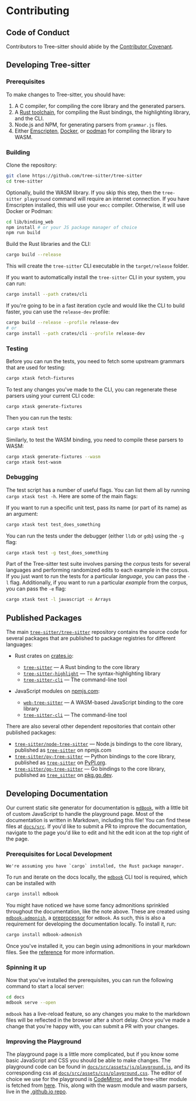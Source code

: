 # Contributing

## Code of Conduct

Contributors to Tree-sitter should abide by the [Contributor Covenant][covenant].

## Developing Tree-sitter

### Prerequisites

To make changes to Tree-sitter, you should have:

1. A C compiler, for compiling the core library and the generated parsers.
2. A [Rust toolchain][rust], for compiling the Rust bindings, the highlighting library, and the CLI.
3. Node.js and NPM, for generating parsers from `grammar.js` files.
4. Either [Emscripten][emscripten], [Docker][docker], or [podman][podman] for
compiling the library to WASM.

### Building

Clone the repository:

```sh
git clone https://github.com/tree-sitter/tree-sitter
cd tree-sitter
```

Optionally, build the WASM library. If you skip this step, then the `tree-sitter playground` command will require an internet
connection. If you have Emscripten installed, this will use your `emcc` compiler. Otherwise, it will use Docker or Podman:

```sh
cd lib/binding_web
npm install # or your JS package manager of choice
npm run build
```

Build the Rust libraries and the CLI:

```sh
cargo build --release
```

This will create the `tree-sitter` CLI executable in the `target/release` folder.

If you want to automatically install the `tree-sitter` CLI in your system, you can run:

```sh
cargo install --path crates/cli
```

If you're going to be in a fast iteration cycle and would like the CLI to build faster, you can use the `release-dev` profile:

```sh
cargo build --release --profile release-dev
# or
cargo install --path crates/cli --profile release-dev
```

### Testing

Before you can run the tests, you need to fetch some upstream grammars that are used for testing:

```sh
cargo xtask fetch-fixtures
```

To test any changes you've made to the CLI, you can regenerate these parsers using your current CLI code:

```sh
cargo xtask generate-fixtures
```

Then you can run the tests:

```sh
cargo xtask test
```

Similarly, to test the WASM binding, you need to compile these parsers to WASM:

```sh
cargo xtask generate-fixtures --wasm
cargo xtask test-wasm
```

### Debugging

The test script has a number of useful flags. You can list them all by running `cargo xtask test -h`.
Here are some of the main flags:

If you want to run a specific unit test, pass its name (or part of its name) as an argument:

```sh
cargo xtask test test_does_something
```

You can run the tests under the debugger (either `lldb` or `gdb`) using the `-g` flag:

```sh
cargo xtask test -g test_does_something
```

Part of the Tree-sitter test suite involves parsing the _corpus_ tests for several languages and performing randomized edits
to each example in the corpus. If you just want to run the tests for a particular _language_, you can pass the `-l` flag.
Additionally, if you want to run a particular _example_ from the corpus, you can pass the `-e` flag:

```sh
cargo xtask test -l javascript -e Arrays
```

## Published Packages

The main [`tree-sitter/tree-sitter`][ts repo] repository contains the source code for
several packages that are published to package registries for different languages:

* Rust crates on [crates.io][crates]:
  * [`tree-sitter`][lib crate] — A Rust binding to the core library
  * [`tree-sitter-highlight`][highlight crate] — The syntax-highlighting library
  * [`tree-sitter-cli`][cli crate] — The command-line tool

* JavaScript modules on [npmjs.com][npmjs]:
  * [`web-tree-sitter`][web-ts] — A WASM-based JavaScript binding to the core library
  * [`tree-sitter-cli`][cli package] — The command-line tool

There are also several other dependent repositories that contain other published packages:

* [`tree-sitter/node-tree-sitter`][node ts] — Node.js bindings to the core library,
published as [`tree-sitter`][node package] on npmjs.com
* [`tree-sitter/py-tree-sitter`][py ts] — Python bindings to the core library,
published as [`tree-sitter`][py package] on [PyPI.org][pypi].
* [`tree-sitter/go-tree-sitter`][go ts] — Go bindings to the core library,
published as [`tree_sitter`][go package] on [pkg.go.dev][go.dev].

## Developing Documentation

Our current static site generator for documentation is [`mdBook`][mdBook], with a little bit of custom JavaScript to handle
the playground page. Most of the documentation is written in Markdown, including this file! You can find these files
at [`docs/src`][docs src]. If you'd like to submit a PR to improve the documentation, navigate to the page you'd like to
edit and hit the edit icon at the top right of the page.

### Prerequisites for Local Development

```admonish note
We're assuming you have `cargo` installed, the Rust package manager.
```

To run and iterate on the docs locally, the
[`mdbook`][mdbook cli] CLI tool is required, which can be installed with

```sh
cargo install mdbook
```

You might have noticed we have some fancy admonitions sprinkled throughout the documentation, like the note above.
These are created using [`mdbook-admonish`][admonish], a [preprocessor][preprocessor] for `mdBook`. As such, this is also
a requirement for developing the documentation locally. To install it, run:

```sh
cargo install mdbook-admonish
```

Once you've installed it, you can begin using admonitions in your markdown files. See the [reference][admonish reference]
for more information.

### Spinning it up

Now that you've installed the prerequisites, you can run the following command to start a local server:

```sh
cd docs
mdbook serve --open
```

`mdbook` has a live-reload feature, so any changes you make to the markdown files will be reflected in the browser after
a short delay. Once you've made a change that you're happy with, you can submit a PR with your changes.

### Improving the Playground

The playground page is a little more complicated, but if you know some basic JavaScript and CSS you should be able to make
changes. The playground code can be found in [`docs/src/assets/js/playground.js`][playground], and its corresponding css
at [`docs/src/assets/css/playground.css`][playground css]. The editor of choice we use for the playground is [CodeMirror][codemirror],
and the tree-sitter module is fetched from [here][js url]. This, along with the wasm module and wasm parsers, live in the
[.github.io repo][gh.io repo].

[admonish]: https://github.com/tommilligan/mdbook-admonish
[admonish reference]: https://tommilligan.github.io/mdbook-admonish/reference.html
[cli crate]: https://crates.io/crates/tree-sitter-cli
[cli package]: https://www.npmjs.com/package/tree-sitter-cli
[codemirror]: https://codemirror.net
[covenant]: https://www.contributor-covenant.org/version/1/4/code-of-conduct
[crates]: https://crates.io
[docker]: https://www.docker.com
[docs src]: https://github.com/tree-sitter/tree-sitter/tree/master/docs/src
[emscripten]: https://emscripten.org
[gh.io repo]: https://github.com/tree-sitter/tree-sitter.github.io
[go.dev]: https://pkg.go.dev
[go package]: https://pkg.go.dev/github.com/tree-sitter/go-tree-sitter
[go ts]: https://github.com/tree-sitter/go-tree-sitter
[highlight crate]: https://crates.io/crates/tree-sitter-highlight
[js url]: https://tree-sitter.github.io/web-tree-sitter.js
[lib crate]: https://crates.io/crates/tree-sitter
[mdBook]: https://rust-lang.github.io/mdBook
[mdbook cli]: https://rust-lang.github.io/mdBook/guide/installation.html
[node package]: https://www.npmjs.com/package/tree-sitter
[node ts]: https://github.com/tree-sitter/node-tree-sitter
[npmjs]: https://npmjs.com
[playground]: https://github.com/tree-sitter/tree-sitter/blob/master/docs/src/assets/js/playground.js
[playground css]: https://github.com/tree-sitter/tree-sitter/blob/master/docs/src/assets/css/playground.css
[podman]: https://podman.io
[preprocessor]: https://rust-lang.github.io/mdBook/for_developers/preprocessors.html
[py package]: https://pypi.org/project/tree-sitter
[py ts]: https://github.com/tree-sitter/py-tree-sitter
[pypi]: https://pypi.org
[rust]: https://rustup.rs
[ts repo]: https://github.com/tree-sitter/tree-sitter
[web-ts]: https://www.npmjs.com/package/web-tree-sitter
